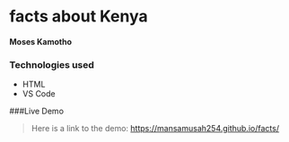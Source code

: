 # facts about Kenya
#### Moses Kamotho
### Technologies used 
* HTML
* VS Code 

###Live Demo
> Here is a link to the demo: https://mansamusah254.github.io/facts/
